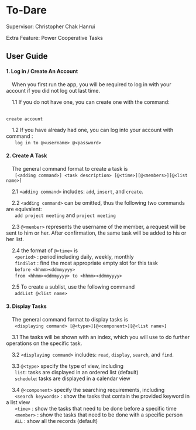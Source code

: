 To-Dare
===================


Supervisor: 	Christopher Chak Hanrui

Extra Feature: 	Power Cooperative Tasks



User Guide
-------------

#### 1. Log in / Create An Account
&nbsp;&nbsp;&nbsp;&nbsp;When you first run the app, you will be required to log in with your account if you did not log out last time.
  
&nbsp;&nbsp;&nbsp;&nbsp;1.1 If you do not have one, you can create one with the command:  
&nbsp;&nbsp;&nbsp;&nbsp;&nbsp;&nbsp;
```
create account
```  
  
&nbsp;&nbsp;&nbsp;&nbsp;1.2 If you have already had one, you can log into your account with command :  
&nbsp;&nbsp;&nbsp;&nbsp;&nbsp;&nbsp;```log in to @<username> @<password>```  


#### 2. Create A Task  
&nbsp;&nbsp;&nbsp;&nbsp;The general command format to create a task is  
&nbsp;&nbsp;&nbsp;&nbsp;&nbsp;&nbsp;```[<adding command>] <task description> [@<time>][@<members>][@<list name>]```  
  
&nbsp;&nbsp;&nbsp;&nbsp;2.1 ```<adding command>``` includes: ```add```, ```insert```, and ```create```.  
  
&nbsp;&nbsp;&nbsp;&nbsp;2.2 ```<adding command>``` can be omitted, thus the following two commands are equivalent:  
&nbsp;&nbsp;&nbsp;&nbsp;&nbsp;&nbsp;```add project meeting``` and ```project meeting```  
  
&nbsp;&nbsp;&nbsp;&nbsp;2.3 ```@<member>``` represents the username of the member, a request will be sent to him or her. After confirmation, the same task will be added to his or her list.  
  
&nbsp;&nbsp;&nbsp;&nbsp;2.4 the format of ```@<time>``` is  
&nbsp;&nbsp;&nbsp;&nbsp;&nbsp;&nbsp;```<period>```	: period including daily, weekly, monthly  
&nbsp;&nbsp;&nbsp;&nbsp;&nbsp;&nbsp;```findSlot```	: find the most appropriate empty slot for this task  
&nbsp;&nbsp;&nbsp;&nbsp;&nbsp;&nbsp;```before <hhmm><ddmmyyyy>```  
&nbsp;&nbsp;&nbsp;&nbsp;&nbsp;&nbsp;```from <hhmm><ddmmyyyy> to <hhmm><ddmmyyyy>```  
  
&nbsp;&nbsp;&nbsp;&nbsp;2.5 To create a sublist, use the following command  
&nbsp;&nbsp;&nbsp;&nbsp;&nbsp;&nbsp;```addList @<list name>```  


#### 3. Display Tasks  
&nbsp;&nbsp;&nbsp;&nbsp;The general command format to display tasks is  
&nbsp;&nbsp;&nbsp;&nbsp;&nbsp;&nbsp;```<displaying command> [@<type>][@<component>][@<list name>]```  
  
&nbsp;&nbsp;&nbsp;&nbsp;3.1 The tasks will be shown with an index, which you will use to do further operations on the specific task.  
  
&nbsp;&nbsp;&nbsp;&nbsp;3.2 ```<displaying command>``` includes: ```read```, ```display```, ```search```, and ```find```.  
  
&nbsp;&nbsp;&nbsp;&nbsp;3.3 ```@<type>``` specify the type of view, including  
&nbsp;&nbsp;&nbsp;&nbsp;&nbsp;&nbsp;```list```: tasks are displayed in an ordered list (default)  
&nbsp;&nbsp;&nbsp;&nbsp;&nbsp;&nbsp;```schedule```: tasks are displayed in a calendar view  
  
&nbsp;&nbsp;&nbsp;&nbsp;3.4 ```@<component>``` specify the searching requirements, including  
&nbsp;&nbsp;&nbsp;&nbsp;&nbsp;&nbsp;```<search keywords>``` : show the tasks that contain the provided keyword in a list view  
&nbsp;&nbsp;&nbsp;&nbsp;&nbsp;&nbsp;```<time>``` : show the tasks that need to be done before a specific time  
&nbsp;&nbsp;&nbsp;&nbsp;&nbsp;&nbsp;```<member>``` : show the tasks that need to be done with a specific person  
&nbsp;&nbsp;&nbsp;&nbsp;&nbsp;&nbsp;```ALL``` : show all the records (default)  


